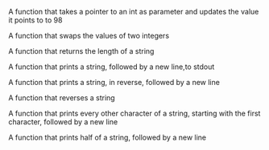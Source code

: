 A function that takes a pointer to an int as parameter and updates the value it points to to 98

A function that swaps the values of two integers

A function that returns the length of a string

A function that prints a string, followed by a new line,to stdout

A function that prints a string, in reverse, followed by a new line

A function that reverses a string

A function that prints every other character of a string, starting with the first character, followed by a new line

A function that prints half of a string, followed by a new line

